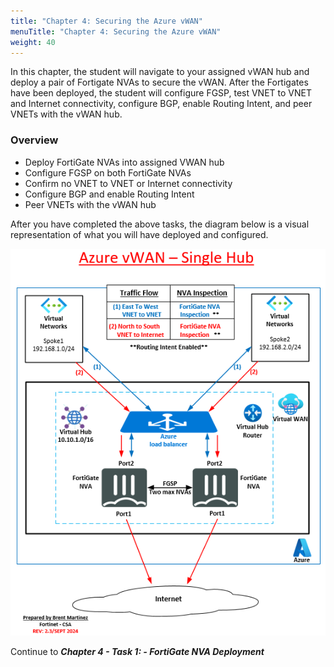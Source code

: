 ```yaml
---
title: "Chapter 4: Securing the Azure vWAN"
menuTitle: "Chapter 4: Securing the Azure vWAN"
weight: 40
---
```



In this chapter, the student will navigate to your assigned vWAN hub and deploy a pair of Fortigate NVAs to secure the vWAN.  After the Fortigates have been deployed, the student will configure FGSP, test VNET to VNET and Internet connectivity, configure BGP, enable Routing Intent, and peer VNETs with the vWAN hub.

### Overview
- Deploy FortiGate NVAs into assigned VWAN hub
- Configure FGSP on both FortiGate NVAs
- Confirm no VNET to VNET or Internet connectivity
- Configure BGP and enable Routing Intent
- Peer VNETs with the vWAN hub


After you have completed the above tasks, the diagram below is a visual representation of what you will have deployed and configured.

![](../images/1_1-az-vwan-single-hub-ra.PNG)

Continue to ***Chapter 4 - Task 1: - FortiGate NVA Deployment***
